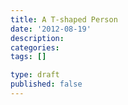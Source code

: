 ```yaml
---
title: A T-shaped Person
date: '2012-08-19'
description:
categories:
tags: []

type: draft
published: false
---
```



